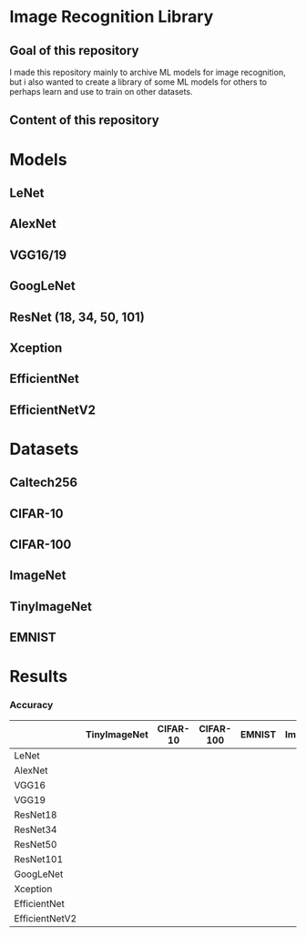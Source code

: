 # Image Recognition Library
## Goal of this repository
I made this repository mainly to archive ML models for image recognition, but i also wanted to create a library of some ML models for others to perhaps learn and use to train on other datasets.
## Content of this repository

# Models

## LeNet

## AlexNet

## VGG16/19

## GoogLeNet

## ResNet (18, 34, 50, 101)

## Xception

## EfficientNet

## EfficientNetV2

# Datasets

## Caltech256

## CIFAR-10

## CIFAR-100

## ImageNet

## TinyImageNet

## EMNIST

# Results

### Accuracy

|                | TinyImageNet | CIFAR-10 | CIFAR-100 | EMNIST | ImageNet | Caltech-256 |
|----------------|--------------|----------|-----------|--------|----------|-------------|
| LeNet          |              |          |           |        |          |
| AlexNet        |              |          |           |        |          |
| VGG16          |              |          |           |        |          |
| VGG19          |              |          |           |        |          |
| ResNet18       |              |          |           |        |          |
| ResNet34       |              |          |           |        |          |
| ResNet50       |              |          |           |        |          |
| ResNet101      |              |          |           |        |          |
| GoogLeNet      |              |          |           |        |          |
| Xception       |              |          |           |        |          |
| EfficientNet   |              |          |           |        |          |
| EfficientNetV2 |              |          |           |        |          |


